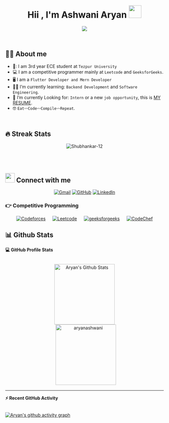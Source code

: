 <h1 align="center">Hii , I'm Ashwani Aryan <img src="https://media.giphy.com/media/hvRJCLFzcasrR4ia7z/giphy.gif" width="40"></h1>
<p align="center">
  <a href="https://github.com/DenverCoder1/readme-typing-svg"><img src="https://readme-typing-svg.herokuapp.com?lines=Full+Stack+Developer;Web+Developer;Flutter+Developer;Competitive+Programmer;Passionate+about+learning+new+skills" ></a>
</p>
 
<br>



## :sassy_man:  About me
- 🏫: I am 3rd year ECE student at `Tezpur University`
- :computer: I am a competitive programmer mainly at `Leetcode` and `GeeksforGeeks`.
- 🖥️ I am a `Flutter Developer and Mern Developer`
- 🧑‍🎓 I’m currently learning: `Backend Development` and `Software Engineering`.
- :thinking: I’m currently Looking for: `Intern` or a new `job opportunity`, this is [MY RESUME]([https://drive.google.com/file/d/1iEwZu6Al9vSVKZK5ZPFosV1PCWVqMw4Y/view?usp=sharing](https://drive.google.com/file/d/1b1LE1cEH3qiwRM-FFHF48LVSBH4T7VZ2/view?usp=drive_link)).
- :nerd_face: `Eat〰️Code〰️Compile〰️Repeat`.

<br>

## 🔥 Streak Stats
<p align="center"><img src="https://github-readme-streak-stats.herokuapp.com/?user=aryanashwani&theme=algolia" alt="Shubhankar-12" /></p>

<br>
<br>

## <img src="https://media.giphy.com/media/iY8CRBdQXODJSCERIr/giphy.gif" width="30px"> Connect with me
<p align="center">
	<a href="mailto:aryan.ashwinidev@gmail.com"><img img src="https://img.shields.io/badge/gmail-%23EA4335.svg?style=plastic&logo=gmail&logoColor=white" alt="Gmail"/></a>
	<a href="https://github.com/aryanashwani"><img src="https://img.shields.io/badge/github-%23181717.svg?style=plastic&logo=github&logoColor=white" alt="GitHub"/></a>
	<a href="https://www.linkedin.com/in/ashwani-aryan/"><img src="https://img.shields.io/badge/linkedin-%230A66C2.svg?style=plastic&logo=linkedin&logoColor=white" alt="LinkedIn"/></a>
</p>


 ### 👉 Competitive Programming
 
<p align="center">
  &emsp;
    <a href="#"><img alt = "Codeforces" src="https://img.shields.io/badge/codeforces%20-%231F8ACB.svg?style=plastic&logo=codeforces&logoColor=white" /></a>	
  &emsp;
    <a href="https://leetcode.com/aryanashwini/"><img alt = "Leetcode" src="https://img.shields.io/badge/leetcode%20-%23FFA116.svg?style=plastic&logo=leetcode&logoColor=black" /></a>
  &emsp;
    <a href="https://auth.geeksforgeeks.org/user/aryan_ashwini"><img alt = "geeksforgeeks" src="https://media.geeksforgeeks.org/gfg-gg-logo.svg" /></a>
  &emsp;
    <a href="#"><img alt = "CodeChef" src="https://img.shields.io/badge/codechef-%235B4638.svg?style=plastic&logo=codechef&logoColor=white" /></a>
  &emsp;
    
</p>

## 📊 Github Stats



  <summary><b>💻 GitHub Profile Stats</b></summary>
  <br/>
  <p align="center">
    <img alt="Aryan's Github Stats" src="https://github-readme-stats.vercel.app/api?username=aryanashwani&show_icons=true&count_private=true&theme=radical" height="192px"/>
<br/>
  &nbsp;
	  <img src="https://github-readme-stats.vercel.app/api/top-langs?username=aryanashwani&langs_count=10&show_icons=true&locale=en&layout=compact&theme=algolia" alt="aryanashwani" height="192px"/>
  <br/>
  
  </p>

----

  <summary><b>⚡ Recent GitHub Activity</b></summary>
  <br/>

[![Aryan's github activity graph](https://github-readme-activity-graph.shubh-shubhanka.repl.co/graph?username=aryanashwani&theme=tokyo-night)](https://github-readme-activity-graph.shubh-shubhanka.repl.co/graph?username=aryanashwani)
  <br/>


<br/>

